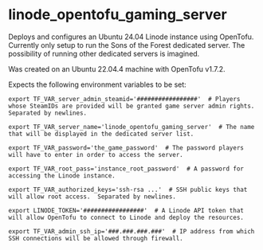 # linode_opentofu_gaming_server

Deploys and configures an Ubuntu 24.04 Linode instance using OpenTofu.  Currently only setup to run the Sons of the Forest dedicated server.  The possibility of running other dedicated servers is imagined.

Was created on an Ubuntu 22.04.4 machine with OpenTofu v1.7.2.

Expects the following environment variables to be set:

```
export TF_VAR_server_admin_steamid='#################'  # Players whose SteamIDs are provided will be granted game server admin rights.  Separated by newlines.

export TF_VAR_server_name='linode_opentofu_gaming_server'  # The name that will be displayed in the dedicated server list.

export TF_VAR_password='the_game_password'  # The password players will have to enter in order to access the server.

export TF_VAR_root_pass='instance_root_password'  # A password for accessing the Linode instance.

export TF_VAR_authorized_keys='ssh-rsa ...'  # SSH public keys that will allow root access.  Separated by newlines.

export LINODE_TOKEN='#################'  # A Linode API token that will allow OpenTofu to connect to Linode and deploy the resources.

export TF_VAR_admin_ssh_ip='###.###.###.###'  # IP address from which SSH connections will be allowed through firewall.
```